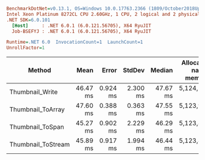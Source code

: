 ``` ini

BenchmarkDotNet=v0.13.1, OS=Windows 10.0.17763.2366 (1809/October2018Update/Redstone5)
Intel Xeon Platinum 8272CL CPU 2.60GHz, 1 CPU, 2 logical and 2 physical cores
.NET SDK=6.0.101
  [Host]     : .NET 6.0.1 (6.0.121.56705), X64 RyuJIT
  Job-BSEFYJ : .NET 6.0.1 (6.0.121.56705), X64 RyuJIT

Runtime=.NET 6.0  InvocationCount=1  LaunchCount=1  
UnrollFactor=1  

```
|             Method |     Mean |    Error |   StdDev |   Median | Allocated native memory | Native memory leak | Allocated |
|------------------- |---------:|---------:|---------:|---------:|------------------------:|-------------------:|----------:|
|    Thumbnail_Write | 46.47 ms | 0.924 ms | 2.300 ms | 47.67 ms |             5,124,153 B |                  - |     832 B |
|  Thumbnail_ToArray | 47.60 ms | 0.388 ms | 0.363 ms | 47.55 ms |             5,123,917 B |               64 B |  66,888 B |
|   Thumbnail_ToSpan | 45.27 ms | 0.902 ms | 2.229 ms | 46.29 ms |             5,123,869 B |                  - |     600 B |
| Thumbnail_ToStream | 45.89 ms | 0.917 ms | 1.994 ms | 46.44 ms |             5,123,869 B |                  - |  66,952 B |
